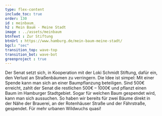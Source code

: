 ```yaml
---
type: flex-content
include_toc: true
order: 130
id : meinbaum_
h2 : Mein Baum - Meine Stadt
image : ../assets/meinbaum
btnText : Zur Stiftung
btnUrl : https://www.hamburg.de/mein-baum-meine-stadt/
bgcl: "sec"
transition_top: wave-top
transition_bot: wave-bot
greenproject : true
---
```


Der Senat setzt sich, in Kooperation mit der Loki Schmidt Stiftung, dafür ein, den Verlust an Straßenbäumen zu verringern. Die Idee ist simpel: Mit einer Spende kann man sich an einer Baumpflanzung beteiligen. Sind 500€ erreicht, zahlt der Senat die restlichen 500€ – 1000€ und pflanzt einen Baum im Hamburger Stadtgebiet. Sogar für welchen Baum gespendet wird, kann man sich aussuchen. So haben wir bereits für zwei Bäume direkt in der Nähe der Brauerei, an der Rotenhäuser Straße und der Fährstraße, gespendet. Für mehr urbanen Wildwuchs quasi!